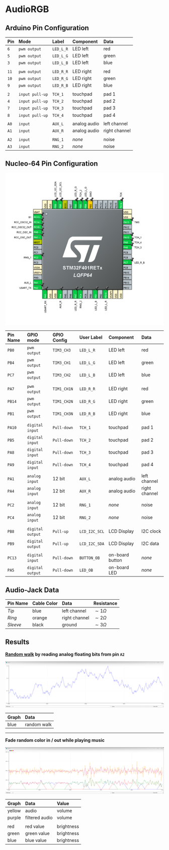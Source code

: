 
# AudioRGB

## Arduino Pin Configuration

| Pin  | Mode            | Label     | Component    | Data            |
| :--- | :-------------- | :-------- | :----------- | :-------------- |
| `6`  | `pwm output`    | `LED_L_R` | LED left     | red             |
| `5`  | `pwm output`    | `LED_L_G` | LED left     | green           |
| `3`  | `pwm output`    | `LED_L_B` | LED left     | blue            |
|      |                 |           |              |                 |
| `11` | `pwm output`    | `LED_R_R` | LED right    | red             |
| `10` | `pwm output`    | `LED_R_G` | LED right    | green           |
| `9`  | `pwm output`    | `LED_R_B` | LED right    | blue            |
|      |                 |           |              |                 |
| `2`  | `input pull-up` | `TCH_1`   | touchpad     | pad 1           |
| `4`  | `input pull-up` | `TCH_2`   | touchpad     | pad 2           |
| `7`  | `input pull-up` | `TCH_3`   | touchpad     | pad 3           |
| `8`  | `input pull-up` | `TCH_4`   | touchpad     | pad 4           |
|      |                 |           |              |                 |
| `A0` | `input`         | `AUX_L`   | analog audio | left channel    |
| `A1` | `input`         | `AUX_R`   | analog audio | right channel   |
|      |                 |           |              |                 |
| `A2` | `input`         | `RNG_1`   | *none*       | noise           |
| `A3` | `input`         | `RNG_2`   | *none*       | noise           |

## Nucleo-64 Pin Configuration

![](img/nucleo-64-pin-configuration.png)

| Pin Name | GPIO mode        | GPIO Config | User Label    | Component       | Data            |
| :------- | :--------------- | :---------- | :------------ | :-------------- | :-------------- |
| `PB0`    | `pwm output`     | `TIM3_CH3`  | `LED_L_R`     | LED left        | red             |
| `PB4`    | `pwm output`     | `TIM3_CH1`  | `LED_L_G`     | LED left        | green           |
| `PC7`    | `pwm output`     | `TIM3_CH2`  | `LED_L_B`     | LED left        | blue            |
|          |                  |             |               |                 |                 |
| `PA7`    | `pwm output`     | `TIM1_CH1N` | `LED_R_R`     | LED right       | red             |
| `PB14`   | `pwm output`     | `TIM1_CH2N` | `LED_R_G`     | LED right       | green           |
| `PB1`    | `pwm output`     | `TIM1_CH3N` | `LED_R_B`     | LED right       | blue            |
|          |                  |             |               |                 |                 |
| `PA10`   | `digital input`  | `Pull-down` | `TCH_1`       | touchpad        | pad 1           |
| `PB5`    | `digital input`  | `Pull-down` | `TCH_2`       | touchpad        | pad 2           |
| `PA8`    | `digital input`  | `Pull-down` | `TCH_3`       | touchpad        | pad 3           |
| `PA9`    | `digital input`  | `Pull-down` | `TCH_4`       | touchpad        | pad 4           |
|          |                  |             |               |                 |                 |
| `PA1`    | `analog input`   | 12 bit      | `AUX_L`       | analog audio    | left channel    |
| `PA4`    | `analog input`   | 12 bit      | `AUX_R`       | analog audio    | right channel   |
|          |                  |             |               |                 |                 |
| `PC2`    | `analog input`   | 12 bit      | `RNG_1`       | *none*          | noise           |
| `PC4`    | `analog input`   | 12 bit      | `RNG_2`       | *none*          | noise           |
|          |                  |             |               |                 |                 |
| `PB8`    | `digital output` | `Pull-up`   | `LCD_I2C_SCL` | LCD Display     | I2C clock       |
| `PB9`    | `digital output` | `Pull-up`   | `LCD_I2C_SDA` | LCD Display     | I2C data        |
|          |                  |             |               |                 |                 |
| `PC13`   | `digital input`  | `Pull-down` | `BUTTON_OB`   | on-board button | *none*          |
| `PA5`    | `digital output` | `Pull-down` | `LED_OB`      | on-board LED    | *none*          |

## Audio-Jack Data

| Pin Name | Cable Color | Data          | Resistance    |
| :------- | :---------- | :------------ | :------------ |
| *Tip*    | blue        | left channel  | $\sim1\Omega$ |
| *Ring*   | orange      | right channel | $\sim2\Omega$ |
| *Sleeve* | black       | ground        | $\sim3\Omega$ |

## Results

**[Random walk](https://en.wikipedia.org/wiki/Random_walk) by reading analog floating bits from pin `A2`**

![](img/random-walk-by-reading-analog-floating-bits.png)

| Graph | Data        |
| :---- | :---------- |
| blue  | random walk |

***

**Fade random color in / out while playing music**

![](img/fade-random-color-in-out.png)

| Graph  | Data           | Value      |
| :----- | :------------- | :--------- |
| yellow | audio          | volume     |
| purple | filtered audio | volume     |
|        |                |            |
| red    | red value      | brightness |
| green  | green value    | brightness |
| blue   | blue value     | brightness |
